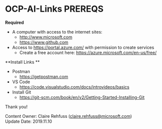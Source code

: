 # OCP-AI-Links PREREQS
**Required**
* A computer with access to the internet sites:
  * http://www.microsoft.com
  * https://www.github.com
* Access to https://portal.azure.com/ with permission to create services
  * Create a free account here: https://azure.microsoft.com/en-us/free/

**Install Links **
* Postman
  * https://getpostman.com
* VS Code
  * https://code.visualstudio.com/docs/introvideos/basics
* Install Git
  * https://git-scm.com/book/en/v2/Getting-Started-Installing-Git

Thank you!

Content Owner: Claire Rehfuss (claire.rehfuss@microsoft.com)<br>
Update Date: 2019.11.10
